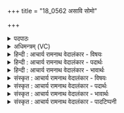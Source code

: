 +++
title = "18_0562 असावि सोमो"

+++
<details><summary>पदपाठः</summary>

अ꣡सा꣢꣯वि। सो꣡मः꣢꣯। अ꣣रुषः꣢। वृ꣡षा꣢꣯। ह꣡रिः꣢꣯। रा꣡जा꣢꣯। इ꣣व। दस्मः꣢। अ꣣भि꣢। गाः। अ꣣चिक्रदत्। पुनानः꣢। वा꣡र꣢꣯म्। अ꣡ति꣢꣯। ए꣣षि। अव्य꣡य꣢म्। श्ये꣣नः꣢। न। यो꣡नि꣢꣯म्। घृ꣣त꣡व꣢न्तम्। आ। अ꣣सदत्। ५६२।
</details>

<details><summary>अधिमन्त्रम् (VC)</summary>

- पवमानः सोमः
- वसुर्भारद्वाजः
- जगती
- निषादः
- पावमानं काण्डम्
</details>

<details><summary>हिन्दी : आचार्य रामनाथ वेदालंकार - विषयः</summary>

अगले मन्त्र में परमात्मा से प्राप्त आनन्दरस के प्रवाह का वर्णन है।
</details>

<details><summary>हिन्दी : आचार्य रामनाथ वेदालंकार - पदार्थः</summary>

पदार्थान्वय -  (अरुषः) तेजस्वी, (वृषा) सुख आदि की वर्षा करनेवाले, (हरिः) पाप आदि को हरनेवाले (सोमः) आनन्दरस के भण्डार परमात्मा को (असावि) मैंने अपने हृदय में अभिषुत किया है, अर्थात् उससे आनन्दरस को पाया है। (दस्मः) दर्शनीय अथवा दुर्गुणों का संहारक वह परमात्मा (राजा इव) जैसे राजा (गाः अभि) भूमियों अर्थात् भूमिवासियों को लक्ष्य करके (अचिक्रदत्) उपदेश करता है, राजनियमों को घोषित करता है, वैसे ही (गाः अभि) स्तोताओं को लक्ष्य करके (अचिक्रदत्) उपदेश कर रहा है। हे भगवन् ! (पुनानः) पवित्रता देते हुए आप (वारम्) निवारक या बाधक काम-क्रोधादि को (अति) अतिक्रमण करके (अव्ययम्) विनाशरहित जीवात्मा को (एषि) प्राप्त होते हो। (श्येनः न) जैसे वायु (घृतवन्तम्) जलयुक्त (योनिम्) अन्तरिक्ष में (आसदत्) आकर स्थित हुआ है, वैसे ही वह परमात्मा (घृतवन्तम्) घी, जल, दीप्ति आदि से युक्त (योनिम्) ब्रह्माण्ड रूप घर में (आसदत्) स्थित है ॥९॥ इस मन्त्र में श्लिष्टोपमालङ्कार है ॥९॥
</details>

<details><summary>हिन्दी : आचार्य रामनाथ वेदालंकार - भावार्थः</summary>

भावार्थ -  पहले से ही सबके हृदय में बैठे हुए भी गुप्त रूप में स्थित परमेश्वर का श्रवण, मनन, निदिध्यासन आदि से साक्षात्कार करना चाहिए ॥९॥
</details>

<details><summary>संस्कृत : आचार्य रामनाथ वेदालंकार - विषयः</summary>

अथ परमात्मनः सकाशात् प्राप्तमानन्दरसप्रवाहं वर्णयति।
</details>

<details><summary>संस्कृत : आचार्य रामनाथ वेदालंकार - पदार्थः</summary>

पदार्थान्वय -  (अरुषः) आरोचमानः। अरुषः इति रूपनाम। निघं० ३।७। ततो मत्वर्थीयः अच् प्रत्ययः। (वृषा) सुखादीनां वर्षकः, (हरिः) पापादीनां हर्ता (सोमः) रसागारः परमात्मा (असावि) मया स्वहृदये अभिषुतः अस्ति। (दस्मः) दर्शनीयः दुर्गुणानामुपक्षपयिता वा सः। दसि दंशनदर्शनयोः। ततः ‘इषियुधीन्धिदसिश्याधूसूभ्यो मक्। उ० १।१४५’ इति मक् प्रत्ययः। (राजा इव) सम्राड् यथा (गाः अभि) राष्ट्रभूमीः, राष्ट्रवासिनीः प्रजाः इत्यर्थः, अभिलक्ष्य (अचिक्रदत्) उपदिशति, राजनियमान् उद्घोषयति, तथा (गाः अभि) स्तोतॄन् अभिलक्ष्य। गौः इति स्तोतृनामसु पठितम्। निघं० ३।१६। (अचिक्रदत्) उपदिशति। अथ प्रत्यक्षकृतमाह। हे भगवन् ! (पुनानः) पवित्रतामापादयन् त्वम् (वारम्) निवारकं बाधकं कामक्रोधादिकम् (अति) अतिक्रम्य (अव्ययम्) विनाशरहितं जीवात्मानम् (एषि) प्राप्नोषि। सम्प्रति पुनः परोक्षकृतं ब्रवीति। (श्येनः न) वायुर्यथा। श्येनः इति निरुक्ते मध्यमस्थानीयेषु देवेषु पठितत्वात्। श्येनपक्षिवायुप्राणादिवाचको भवति। (घृतवन्तम्) उदकवन्तम्। घृतम् इत्युदकनाम जिघर्तेः सिञ्चतिकर्मणः। निरु० ७।२४। (योनिम्) अन्तरिक्षम्। योनिः अन्तरिक्षं, महानवयवः। निरु० २।८। आसीदति, तथा स परमेश्वरः (घृतवन्तम्) आज्यजलदीप्त्यादियुक्तम् (योनिम्) ब्रह्माण्डगृहम्। योनिरिति गृहनाम। निघं० ३।४। (आसदत्) आतिष्ठति ॥९॥ अत्र श्लिष्टोपमालङ्कारः ॥९॥
</details>

<details><summary>संस्कृत : आचार्य रामनाथ वेदालंकार - भावार्थः</summary>

भावार्थ -  पूर्वमेव सर्वेषां हृदि समुपविष्टोऽपि गूढतया स्थितः परमेश्वरः सर्वैः श्रवणमनननिदिध्यासनादिभिः साक्षात्करणीयः ॥९॥
</details>

<details><summary>संस्कृत : आचार्य रामनाथ वेदालंकार - पादटिप्पनी</summary>

टिप्पनी -   १. ऋ० ९।८२।१ ‘पुनानो वारं पर्येत्यव्ययं श्येनो न योनिं घृतवन्तमासदम्’ इत्युत्तरार्द्धपाठः। साम० १३१६।
</details>